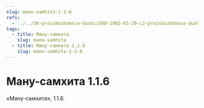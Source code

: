 ```yaml
---
slug: manu-samhita-1-1-6
refs:
  - ../../36-proishozhdenie-dushi/580-1982-03-29-c2-proishozhdenie-dushi-i-tri-plana-bytiya.md
tags:
  - title: Ману-самхита
    slug: manu-samhita
  - title: Ману-самхита 1.1.6
    slug: manu-samhita-1-1-6
---
```


# Ману-самхита 1.1.6

«Ману-самхита», 1.1.6.
